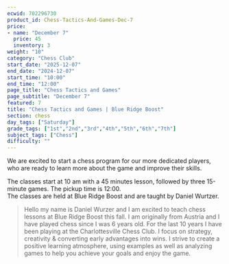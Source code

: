 ```yaml
---
ecwid: 702296730
product_id: Chess-Tactics-And-Games-Dec-7
price:
- name: "December 7"
  price: 45
  inventory: 3
weight: "10"
category: "Chess Club"
start_date: "2025-12-07"
end_date: "2024-12-07"
start_time: "10:00"
end_time: "12:00"
page_title: "Chess Tactics and Games"
page_subtitle: "December 7"
featured: 7
title: "Chess Tactics and Games | Blue Ridge Boost"
section: chess
day_tags: ["Saturday"]
grade_tags: ["1st","2nd","3rd","4th","5th","6th","7th"]
subject_tags: ["Chess"]
difficulty: ""
---
```

<p>We are excited to start a chess program for our more dedicated players, who are ready to learn more about the game and improve their skills.</p><p>The classes start at 10 am with a 45 minutes lesson, followed by three 15-minute games. The pickup time is 12:00.<br>The classes are held at Blue Ridge Boost and are taught by Daniel Wurtzer.<br></p><blockquote>Hello my name is Daniel Wurzer and I am excited to teach chess lessons at Blue Ridge Boost this fall. I am originally from Austria and I have played chess since I was 6 years old. For the last 10 years I have been playing at the Charlottesville Chess Club. I focus on strategy, creativity & converting early advantages into wins. I strive to create a positive learning atmosphere, using examples as well as analyzing games to help you achieve your goals and enjoy the game.</blockquote>
